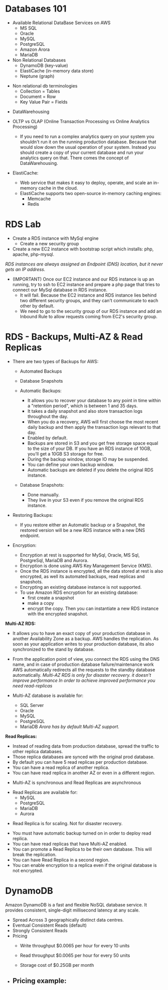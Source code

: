 # Databases 101 #
- Available Relational DataBase Services on AWS
    - MS SQL
    - Oracle
    - MySQL
    - PostgreSQL
    - Amazon Arora
    - MariaDB
- Non Relational Databases
    - DynamoDB      (key-value)
    - ElastiCache   (in-memory data store)
    - Neptune       (graph)

* Non relational db terminologies
    * Collection        = Tables
    * Document          = Row
    * Key Value Pair    = Fields

- DataWarehousing

- OLTP vs OLAP (Online Transaction Processing vs Online Analytics Processing)
    - If you need to run a complex analytics query on your system you shouldn't run it on the running production database. Because that would slow down the usual operation of your system. Instead you should create a copy of your current database and run your analytics query on that. There comes the concept of DataWarehousing.

- ElastiCache:
    - Web service that makes it easy to deploy, operate, and scale an in-memory cache in the cloud.
    - ElastiCache supports two open-source in-memory caching engines:
        - Memcache
        - Redis


# RDS Lab #
- Create a RDS instance with MySql engine
    * Create a new security group
- Create a new EC2 instance with bootstrap script which installs: php, apache, php-mysql.

*RDS instances are always assigned an Endpoint (DNS) location, but it never gets an IP address.*

* (IMPORTANT) Once our EC2 instance and our RDS instance is up an running, try to ssh to EC2 instance and prepare a php page that tries to connect our MySql database in RDS instance.
    * It will fail. Because the EC2 instance and RDS instance lies behind two different security groups, and they can't communicate to each other by default.
    * We need to go to the security group of our RDS instance and add an Inbound Rule to allow requests coming from EC2's security group.


# RDS - Backups, Multi-AZ & Read Replicas #
- There are two types of Backups for AWS:
    - Automated Backups
    - Database Snapshots

    - Automatic Backups:
        - It allows you to recover your database to any point in time within a "retention period", which is between 1 and 35 days.
        - It takes a daily snapshot and also store transaction logs throughout the day.
        - When you do a recovery, AWS will first choose the most recent daily backup and then apply the transaction logs relevant to that day.
        - Enabled by default.
        - Backups are stored in S3 and you get free storage space equal to the size of your DB. If you have an RDS instance of 10GB, you'll get a 10GB S3 storage for free.
        - During the backup window, storage IO may be suspended.
        - You can define your own backup window.
        - Automatic backups are deleted if you delete the original RDS instance.
    - Database Snapshots:
        - Done manually.
        - They live in your S3 even if you remove the original RDS instance.

- Restoring Backups:
    - If you restore either an Automatic backup or a Snapshot, the restored version will be a new RDS instance with a new DNS endpoint.

- Encryption:
    - Encryption at rest is supported for MySql, Oracle, MS Sql, PostgreSql, MariaDB and Aurora.
    - Encryption is done using AWS Key Management Service (KMS).
    - Once the RDS instance is encrypted, all the data stored at rest is also encrypted, as well its automated backups, read replicas and snapshots.
    - Encrypting an existing database instance is not supported.
    - To use Amazon RDS encryption for an existing database:
        - first create a snapshot
        - make a copy
        - encrypt the copy. Then you can instantiate a new RDS instance with the encrypted snapshot.

**Multi-AZ RDS:**
- It allows you to have an exact copy of your production database in another Availability Zone as a backup. AWS handles the replication. As soon as your application writes to your production database, its also synchronized to the stand by database.
- From the application point of view, you connect the RDS using the DNS name, and in case of production database failure/maintenance work AWS automatically redirects all the requests to the standby database automatically.
*Multi-AZ RDS is only for disaster recovery. it doesn't improve performance*
*In order to achieve improved performance you need read-replicas*

- Multi-AZ database is available for:
    - SQL Server
    - Oracle
    - MySQL
    - PostgreSQL
    - MariaDB
*Arora has by default Multi-AZ support.*

**Read Replicas:**
- Instead of reading data from production database, spread the traffic to other replica databases.
- Those replica databases are synced with the original prod database.
- By default you can have 5 read replicas per production database.
- You can have a read replica of another replica.
- You can have read replica in another AZ or even in a different region.
* Multi-AZ is synchronous and Read Replicas are asynchronous
- Read Replicas are available for:
    - MySQL
    - PostgreSQL
    - MariaDB
    - Aurora
* Read Replica is for scaling. Not for disaster recovery.
- You must have automatic backup turned on in order to deploy read replica.
- You can have read replicas that have Multi-AZ enabled.
- You can promote a Read Replica to be their own database. This will break the replication.
- You can have Read Replica in a second region.
- You can enable encryption to a replica even if the original database is not encrypted.


# DynamoDB #
Amazon DynamoDB is a fast and flexible NoSQL database service. It provides consistent, single-digit millisecond latency at any scale.
- Spread Across 3 geographically distinct data centres.
- Eventual Consistent Reads (default)
- Strongly Consistent Reads
- Pricing
    - Write throughput $0.0065 per hour for every 10 units
    - Read  throughput $0.0065 per hour for every 50 units

    - Storage cost of $0.25GB per month

* Pricing example:
    -
